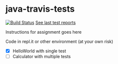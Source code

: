 # java-travis-tests
[![Build Status](https://travis-ci.com/mrsimonsen/java-travis-tests.svg?branch=master)](https://travis-ci.com/mrsimonsen/java-travis-tests) [See last test reports](https://mrsimonsen.github.io/java-travis-tests/index.html)

Instructions for assignment goes here

Code in repl.it or other environment (at your own risk)

- [x] HelloWorld with single test
- [ ] Calculator with multiple tests
